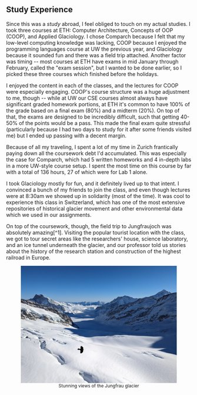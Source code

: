 ## Study Experience

Since this was a *study* abroad, I feel obliged to touch on my actual studies. I took three courses at ETH: Computer Architecture, Concepts of OOP (COOP), and Applied Glaciology. 
I chose Comparch because I felt that my low-level computing knowledge was lacking, COOP because I enjoyed the programming languages course at UW the previous year, and Glaciology because it sounded fun and there was a field trip attached. 
Another factor was timing -- most courses at ETH have exams in mid January through February, called the "exam session", but I wanted to be done earlier, so I picked these three courses which finished before the holidays. 

I enjoyed the content in each of the classes, and the lectures for COOP were especially engaging. 
COOP's course structure was a huge adjustment to me, though -- while at UW our CSE courses almost always have significant graded homework portions, at ETH it's common to have 100% of the grade based on a final exam (80%) and a midterm (20%). 
On top of that, the exams are designed to be incredibly difficult, such that getting 40-50% of the points would be a pass.
This made the final exam quite stressful (particularly because I had two days to study for it after some friends visited me) but I ended up passing with a decent margin.

Because of all my traveling, I spent a lot of my time in Zurich frantically paying down all the coursework debt I'd accumulated. 
This was especially the case for Comparch, which had 5 written homeworks and 4 in-depth labs in a more UW-style course setup. 
I spent the most time on this course by far with a total of 136 hours, 27 of which were for Lab 1 alone.

I took Glaciology mostly for fun, and it definitely lived up to that intent. 
I convinced a bunch of my friends to join the class, and even though lectures were at 8:30am we showed up in solidarity (most of the time). 
It was cool to experience this class in Switzerland, which has one of the most extensive repositories of historical glacier movement and other environmental data which we used in our assignments. 

On top of the coursework, though, the field trip to Jungfraujoch was absolutely amazing[^1]. 
Visiting the popular tourist location with the class, we got to tour secret areas like the researchers' house, science laboratory, and an ice tunnel underneath the glacier, and our professor told us stories about the history of the research station and construction of the highest railroad in Europe. 

<figure>
    <img src="/public/img/abroad-jungfraujoch-glacier.jpeg" style="margin-bottom: 0; display: block; margin-left: auto; margin-right: auto;" />
    <figcaption style="font-size: 0.75rem; text-align: center;">Stunning views of the Jungfrau glacier</figcaption>
</figure>
